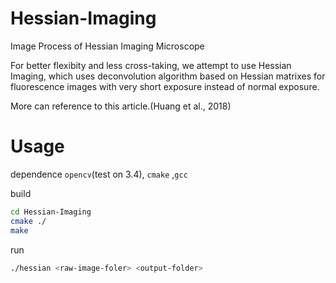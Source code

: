 # Hessian-Imaging
Image Process of Hessian Imaging Microscope 

For better flexibity and less cross-taking, we attempt to use Hessian Imaging,
which uses deconvolution algorithm based on Hessian matrixes for fluorescence
images with very short exposure instead of normal exposure.

More can reference to this article.(Huang et al., 2018)

# Usage
dependence
`opencv`(test on 3.4), `cmake` ,`gcc`

build
```bash
cd Hessian-Imaging
cmake ./
make
```

run
```bash
./hessian <raw-image-foler> <output-folder>
```

